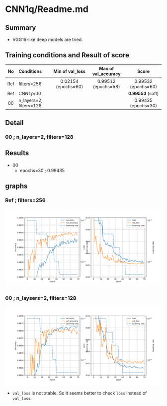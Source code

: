 # CNN1q/Readme.md

## Summary
- VGG16-like deep models are tried.

## Training conditions and Result of score
| No| Conditions | Min of val_loss | Max of val_accuracy | Score |
|:-:| :-- | :-: | :-: | :-: |
| Ref | filters=256 | 0.02154 (epochs=60) |0.99512 (epochs=58) | 0.99532 (epochs=60) |
| Ref | CNN1p/00    |                     |                    | **0.99553** (soft)  |
| 00  | n_layers=2, filters=128 |                     |                    | 0.99435 (epochs=30)|

## Detail
### 00 ; n_layers=2, filters=128

## Results
- 00
  - epochs=30 ; 0.99435

## graphs
### Ref ; filters=256
![graphs of accuracy and loss](../CNN1o/01/CNN1o_01.svg)

### 00 ; n_laysers=2, filters=128
![graphs of accuracy and loss](../CNN1q/00/CNN1q_00.svg)
- `val_loss` is not stable. So it seems better to check `loss` instead of `val_loss`.
